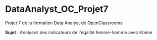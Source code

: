 # DataAnalyst_OC_Projet7
Projet 7 de la formation Data Analyst de OpenClassrooms

**Sujet** : Analysez des indicateurs de l'égalité femme-homme avec Knime
